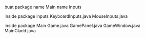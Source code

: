 buat package
name Main
name inputs

inside package inputs
KeyboardInputs.java
MouseInputs.java

inside package Main
Game.java
GamePanel.java
GameWindow.java
MainCladd.java
